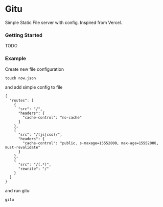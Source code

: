 Gitu
====

Simple Static File server with config.
Inspired from Vercel.


### Getting Started

TODO


### Example

Create new file configuration
```
touch now.json
```

and add simple config to file
```
{
  "routes": [
    {
      "src": "/",
      "headers": {
        "cache-control": "no-cache"
      }
    },
    {
      "src": "/(js|css)/",
      "headers": {
        "cache-control": "public, s-maxage=15552000, max-age=15552000, must-revalidate"
      }
    },
    {
      "src": "/(.*)",
      "rewrite": "/"
    }
  ]
}
```
and run gitu
```
gitu
```